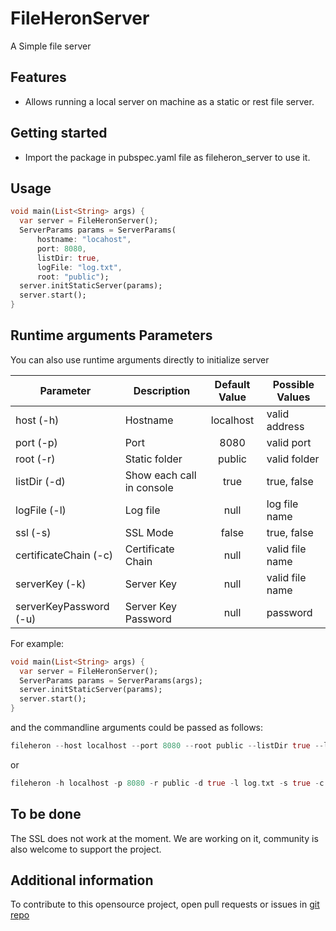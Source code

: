 <!--
This README describes the package. If you publish this package to pub.dev,
this README's contents appear on the landing page for your package.

For information about how to write a good package README, see the guide for
[writing package pages](https://dart.dev/guides/libraries/writing-package-pages).

For general information about developing packages, see the Dart guide for
[creating packages](https://dart.dev/guides/libraries/create-library-packages)
and the Flutter guide for
[developing packages and plugins](https://flutter.dev/developing-packages).
-->

# FileHeronServer

A Simple file server

## Features

-   Allows running a local server on machine as a static or rest file server.

## Getting started

-   Import the package in pubspec.yaml file as fileheron_server to use it.

## Usage

```dart
void main(List<String> args) {
  var server = FileHeronServer();
  ServerParams params = ServerParams(
      hostname: "locahost",
      port: 8080,
      listDir: true,
      logFile: "log.txt",
      root: "public");
  server.initStaticServer(params);
  server.start();
}
```

## Runtime arguments Parameters

You can also use runtime arguments directly to initialize server

| Parameter              | Description               | Default Value | Possible Values |
| ---------------------- | ------------------------- | :-----------: | --------------- |
| host (-h)              | Hostname                  |   localhost   | valid address   |
| port (-p)              | Port                      |     8080      | valid port      |
| root (-r)              | Static folder             |    public     | valid folder    |
| listDir (-d)           | Show each call in console |     true      | true, false     |
| logFile (-l)           | Log file                  |     null      | log file name   |
| ssl (-s)               | SSL Mode                  |     false     | true, false     |
| certificateChain (-c)  | Certificate Chain         |     null      | valid file name |
| serverKey (-k)         | Server Key                |     null      | valid file name |
| serverKeyPassword (-u) | Server Key Password       |     null      | password        |

For example:

```dart
void main(List<String> args) {
  var server = FileHeronServer();
  ServerParams params = ServerParams(args);
  server.initStaticServer(params);
  server.start();
}
```

and the commandline arguments could be passed as follows:

```dart
fileheron --host localhost --port 8080 --root public --listDir true --logFile log.txt --ssl true --certificateChain server_chain.pem --serverKey server_key.pem --serverKeyPassword password
```

or

```dart
fileheron -h localhost -p 8080 -r public -d true -l log.txt -s true -c server_chain.pem -k server_key.pem -u password
```

## To be done

The SSL does not work at the moment. We are working on it, community is also welcome to support the project.

## Additional information

To contribute to this opensource project, open pull requests or issues in [git repo](https://github.com/horizech/fileheron_server)
